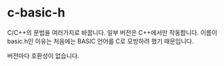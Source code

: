 # c-basic-h
C/C++의 문법을 여러가지로 바꿉니다. 일부 버전은 C++에서만 작동합니다. 이름이 basic.h인 이유는 처음에는 BASIC 언어를 C로 모방하려 했기 때문입니다.

버전마다 호환성이 없습니다. 
